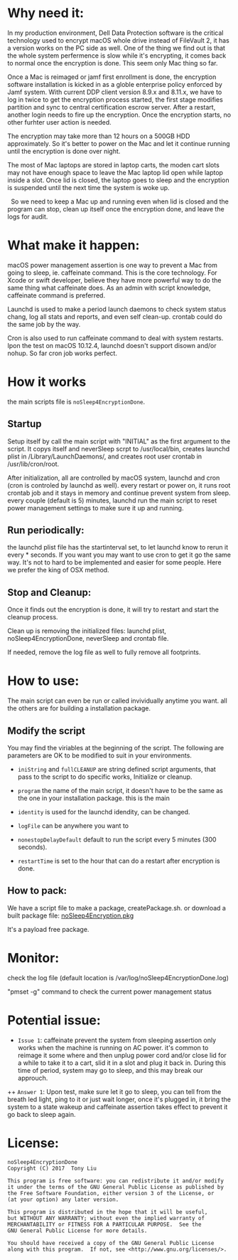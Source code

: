 Why need it:
============
   In my production environment, Dell Data Protection software is the critical technology used to encrypt macOS whole drive instead of FileVault 2, it has a version works on the PC side as well. One of the thing we find out is that the whole system perfermence is slow while it's encrypting, it comes back to normal once the encryption is done. This seem only Mac thing so far.
   
   Once a Mac is reimaged or jamf first enrollment is done, the encryption software installation is kicked in as a globle enterprise policy enforced by Jamf system. With current DDP client version 8.9.x and 8.11.x, we have to log in twice to get the encryption process started, the first stage modifies partition and sync to central certification escrow server. After a restart, another login needs to fire up the encryption. Once the encryption starts, no other furhter user action is needed.
   
   The encryption may take more than 12 hours on a 500GB HDD approximately. So it's better to power on the Mac and let it continue running until the encryption is done over night.
   
   The most of Mac laptops are stored in laptop carts, the moden cart slots may not have enough space to leave the Mac laptop lid open while laptop inside a slot. Once lid is closed, the laptop goes to sleep and the encryption is suspended until the next time the system is woke up.

   So we need to keep a Mac up and running even when lid is closed and the program can stop, clean up itself once the encryption done, and leave the logs for audit.

What make it happen:
=====================
   macOS power management assertion is one way to prevent a Mac from going to sleep, ie. caffeinate command. This is the core technology. For Xcode or swift developer, believe they have more powerful way to do the same thing what caffeinate does. As an admin with script knowledge, caffeinate command is preferred.
  
  Launchd is used to make a period launch daemons to check system status chang, log all stats and reports, and even self clean-up. crontab could do the same job by the way.
  
  Cron is also used to run caffeinate command to deal with system restarts. Ipon the test on macOS 10.12.4, launchd doesn't support disown and/or nohup. So far cron job works perfect.

How it works
============
the main scripts file is `noSleep4EncryptionDone`.

Startup
-------
Setup itself by call the main script with "INITIAL" as the first argument to the script. It copys itself and neverSleep scrpt to /usr/local/bin, creates launchd plist in /Library/LaunchDaemons/, and creates root user crontab in /usr/lib/cron/root.

After initialization, all are controlled by macOS system, launchd and cron (cron is controled by launchd as well).
every restart or power on, it runs root crontab job and it stays in memory and continue prevent system from sleep.
every couple (default is 5) minutes, launchd run the main script to reset power management settings to make sure it up and running.

Run periodically:
-----------------
the launchd plist file has the startinterval set, to let launchd know to rerun it every * seconds. 
If you want you may want to use cron to get it go the same way. It's not to hard to be implemented and easier for some people. Here we prefer the king of OSX method.

Stop and Cleanup:
-----------------
   Once it finds out the encryption is done, it will try to restart and start the cleanup process.

   Clean up is removing the initialized files:  launchd plist, noSleep4EncryptionDone, neverSleep and crontab file.

   If needed, remove the log file as well to fully remove all footprints.

How to use:
===========
The main script can even be run or called invividually anytime you want. all the others are for building a installation package.

Modify the script
-----------------
You may find the viriables at the beginning of the script. The following are parameters are OK to be modified to suit in your environments.

- `iniString` and `fullCLEANUP` are string defined script arguments, that pass to the script to do specific works, Initialize or cleanup.

* `program` the name of the main script, it doesn't have to be the same as the one in your installation package. this is the main 

- `identity` is used for the launchd idendity, can be changed.

+ `logFile` can be anywhere you want to

+ `nonestopDelayDefault` default to run the script every 5 minutes (300 seconds). 

+ `restartTime` is set to the hour that can do a restart after encryption is done.

How to pack:
------------
We have a script file to make a package, createPackage.sh.
or download a built package file: [noSleep4Encryption.pkg](https://github.com/Tonyliu2ca/Mac-Admin-Scripts/blob/master/noSleep4Encryption/noSleep4Encryption.Package/noSleep4Encryption.pkg)

It's a payload free package.

Monitor:
========
   check the log file (default location is /var/log/noSleep4EncryptionDone.log)

   "pmset -g" command to check the current power management status


Potential issue:
================
+ `Issue 1`: caffeinate prevent the system from sleeping assertion only works when the machine is running on AC power. it's common to reimage it some where and then unplug power cord and/or close lid for a while to take it to a cart, slid it in a slot and plug it back in. During this time of period, system may go to sleep, and this may break our approuch.

++ `Answer 1`: Upon test, make sure let it go to sleep, you can tell from the breath led light, ping to it or just wait longer, once it's plugged in, it bring the system to a state wakeup and caffeinate assertion takes effect to prevent it go back to sleep again.


License:
========
    noSleep4EncryptionDone
    Copyright (C) 2017  Tony Liu

    This program is free software: you can redistribute it and/or modify
    it under the terms of the GNU General Public License as published by
    the Free Software Foundation, either version 3 of the License, or
    (at your option) any later version.

    This program is distributed in the hope that it will be useful,
    but WITHOUT ANY WARRANTY; without even the implied warranty of
    MERCHANTABILITY or FITNESS FOR A PARTICULAR PURPOSE.  See the
    GNU General Public License for more details.

    You should have received a copy of the GNU General Public License
    along with this program.  If not, see <http://www.gnu.org/licenses/>.
